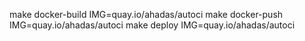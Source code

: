 make docker-build IMG=quay.io/ahadas/autoci
make docker-push IMG=quay.io/ahadas/autoci
make deploy IMG=quay.io/ahadas/autoci
